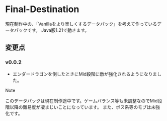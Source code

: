 # Final-Destination
現在制作中の、「Vanillaをより楽しくするデータパック」を考えて作っているデータパックです。
Java版1.21で動きます。

## 変更点
### v0.0.2
- エンダードラゴンを倒したときにMid段階に敵が強化されるようになりました。

> [!NOTE]
> このデータパックは現在制作途中です。ゲームバランス等も未調整なのでMid段階以降の難易度が凄まじいことになっています。
> また、ボス系等のモブは未強化です。
